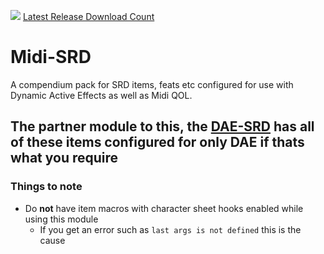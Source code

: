 ![](https://img.shields.io/badge/Foundry-v10.291-informational)
[Latest Release Download Count](https://img.shields.io/github/downloads/thatlonelybugbear/midi-srd/latest/module.zip)

# Midi-SRD
A compendium pack for SRD items, feats etc configured for use with Dynamic Active Effects as well as Midi QOL.

The partner module to this, the <a href="https://github.com/kandashi/Dynamic-Effects-SRD/" target="_blank">DAE-SRD</a> has all of these items configured for **only** DAE if thats what you require
--

### Things to note
- Do **not** have item macros with character sheet hooks enabled while using this module
    - If you get an error such as `last args is not defined` this is the cause

